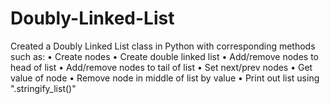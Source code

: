 # Doubly-Linked-List
Created a Doubly Linked List class in Python with corresponding methods such as:
• Create nodes
• Create double linked list
• Add/remove nodes to head of list
• Add/remove nodes to tail of list
• Set next/prev nodes
• Get value of node
• Remove node in middle of list by value
• Print out list using ".stringify_list()"
